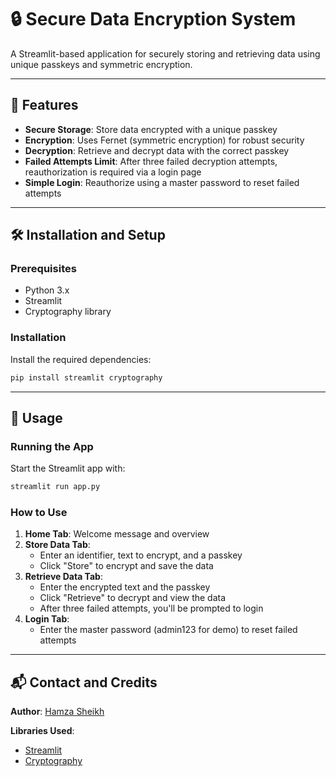 # 🔒 Secure Data Encryption System

A Streamlit-based application for securely storing and retrieving data using unique passkeys and symmetric encryption.

---

## 🌟 Features

- **Secure Storage**: Store data encrypted with a unique passkey
- **Encryption**: Uses Fernet (symmetric encryption) for robust security
- **Decryption**: Retrieve and decrypt data with the correct passkey
- **Failed Attempts Limit**: After three failed decryption attempts, reauthorization is required via a login page
- **Simple Login**: Reauthorize using a master password to reset failed attempts

---

## 🛠️ Installation and Setup

### Prerequisites

- Python 3.x
- Streamlit
- Cryptography library

### Installation

Install the required dependencies:

```bash
pip install streamlit cryptography
```

---

## 🚀 Usage

### Running the App

Start the Streamlit app with:

```bash
streamlit run app.py
```

### How to Use

1. **Home Tab**: Welcome message and overview
2. **Store Data Tab**:
   - Enter an identifier, text to encrypt, and a passkey
   - Click "Store" to encrypt and save the data
3. **Retrieve Data Tab**:
   - Enter the encrypted text and the passkey
   - Click "Retrieve" to decrypt and view the data
   - After three failed attempts, you'll be prompted to login
4. **Login Tab**:
   - Enter the master password (admin123 for demo) to reset failed attempts

---

## 📬 Contact and Credits

**Author**: [Hamza Sheikh](https://github.com/Hamza-Sheikh-02)

**Libraries Used**:

- [Streamlit](https://streamlit.io/)
- [Cryptography](https://cryptography.io/)
